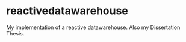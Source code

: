 # reactivedatawarehouse

My implementation of a reactive datawarehouse.
Also my Dissertation Thesis.
